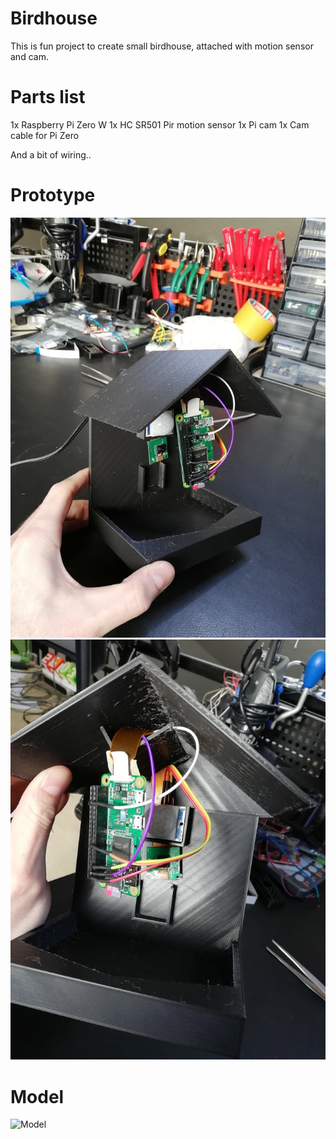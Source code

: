 # Birdhouse

This is fun project to create small birdhouse, attached with motion sensor and cam.

# Parts list

1x Raspberry Pi Zero W
1x HC SR501 Pir motion sensor
1x Pi cam
1x Cam cable for Pi Zero

And a bit of wiring..

# Prototype

![Prototype 1](pictures/prototype1.jpg?raw=true "Prototype 1")
![Prototype 2](pictures/prototype2.jpg?raw=true "Prototype 2")

# Model

![Model](pictures/3dmodel.jpg?raw=true "Model")
